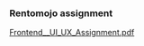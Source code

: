 ### Rentomojo assignment

[Frontend__UI_UX_Assignment.pdf](https://github.com/Pujarini/rentomojo-assignment/files/9789756/Frontend__UI_UX_Assignment.pdf)

